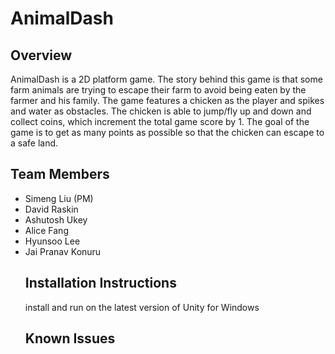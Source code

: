 <h1> AnimalDash </h1>

<h2> Overview </h2>
<p> AnimalDash is a 2D platform game. The story behind this game is that some farm animals are trying to escape their farm to avoid being eaten by the farmer and his family. The game features a chicken as the player and spikes and water as obstacles. The chicken is able to jump/fly up and down and collect coins, which increment the total game score by 1. The goal of the game is to get as many points as possible so that the chicken can escape to a safe land. </p> 

<h2> Team Members </h2>
<ul>
  <li> Simeng Liu (PM)</li>
  <li>David Raskin</li>
  <li>Ashutosh Ukey</li>
  <li>Alice Fang</li>
  <li>Hyunsoo Lee</li>
  <li>Jai Pranav Konuru</li>

<h2>Installation Instructions</h2> 
<p>install and run on the latest version of Unity for Windows</p>
<h2> Known Issues <h2>

